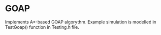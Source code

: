 # GOAP
Implements A*-based GOAP algorythm. Example simulation is modelled in TestGoap() function in Testing.h  file. 
